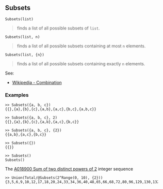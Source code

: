 ## Subsets

```
Subsets(list)
```

> finds a list of all possible subsets of `list`.
        
```
Subsets(list, n)
```

> finds a list of all possible subsets containing at most `n` elements.
        
```
Subsets(list, {n})
```

> finds a list of all possible subsets containing exactly `n` elements.
	 
See:  
* [Wikipedia - Combination](https://en.wikipedia.org/wiki/Combination)

### Examples

```
>> Subsets({a, b, c})   
{{},{a},{b},{c},{a,b},{a,c},{b,c},{a,b,c}}  
    
>> Subsets({a, b, c}, 2)    
{{},{a},{b},{c},{a,b},{a,c},{b,c}} 
    
>> Subsets({a, b, c}, {2})  
{{a,b},{a,c},{b,c}}     
     
>> Subsets({})   
{{}} 
    
>> Subsets()   
Subsets()   
```

The [A018900 Sum of two distinct powers of 2](https://oeis.org/A018900) integer sequence

```
>> Union(Total/@Subsets(2^Range(0, 10), {2}))
{3,5,6,9,10,12,17,18,20,24,33,34,36,40,48,65,66,68,72,80,96,129,130,132,136,144,160,192,257,258,260,264,272,288,320,384,513,514,516,520,528,544,576,640,768,1025,1026,1028,1032,1040,1056,1088,1152,1280,1536}
```
